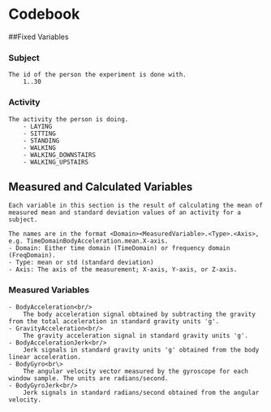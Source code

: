 # Codebook
##Fixed Variables
### Subject
	The id of the person the experiment is done with.
		1..30

### Activity
	The activity the person is doing.
		- LAYING
		- SITTING
		- STANDING
		- WALKING
		- WALKING_DOWNSTAIRS
		- WALKING_UPSTAIRS

## Measured and Calculated Variables
	Each variable in this section is the result of calculating the mean of measured mean and standard deviation values of an activity for a subject.
	
	The names are in the format <Domain><MeasuredVariable>.<Type>.<Axis>, e.g. TimeDomainBodyAcceleration.mean.X-axis.
	- Domain: Either time domain (TimeDomain) or frequency domain (FreqDomain).
	- Type: mean or std (standard deviation)
	- Axis: The axis of the measurement; X-axis, Y-axis, or Z-axis.
	
### Measured Variables
	- BodyAcceleration<br/>
		The body acceleration signal obtained by subtracting the gravity from the total acceleration in standard gravity units 'g'. 
	- GravityAcceleration<br/>
		The gravity acceleration signal in standard gravity units 'g'.
	- BodyAccelerationJerk<br/>
		Jerk signals in standard gravity units 'g' obtained from the body linear acceleration.
	- BodyGyro<br\>
		The angular velocity vector measured by the gyroscope for each window sample. The units are radians/second.
	- BodyGyroJerk<br/>
		Jerk signals in standard radians/second obtained from the angular velocity.
